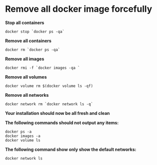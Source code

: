 # Remove all docker image forcefully

**Stop all containers**
```
docker stop `docker ps -qa`
```

**Remove all containers**
```
docker rm `docker ps -qa`
```

**Remove all images**
```
docker rmi -f `docker images -qa `
```

**Remove all volumes**
```
docker volume rm $(docker volume ls -qf)
```

**Remove all networks**
```
docker network rm `docker network ls -q`
```

**Your installation should now be all fresh and clean**

**The following commands should not output any items:**
```
docker ps -a
docker images -a 
docker volume ls
```

**The following command show only show the default networks:**
```
docker network ls
```

